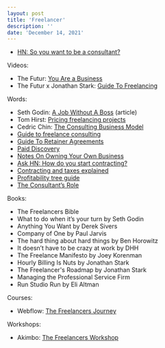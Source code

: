 ```yaml
---
layout: post
title: 'Freelancer'
description: ''
date: 'December 14, 2021'
---
```


- [HN: So you want to be a consultant?](https://news.ycombinator.com/item?id=32532505)

Videos:
- The Futur: [You Are a Business](https://thefutur.com/video/you-are-not-a-freelancer)
- The Futur x Jonathan Stark: [Guide To Freelancing](https://www.youtube.com/watch?v=9xF0kcs9lm4)

Words:
- Seth Godin: [A Job Without A Boss](https://seths.blog/2019/04/a-job-without-a-boss-2/) (article)
- Tom Hirst: [Pricing freelancing projects](https://mobile.twitter.com/tom_hirst/status/1277933730078785537)
- Cedric Chin: [The Consulting Business Model](https://commoncog.com/blog/the-consulting-business-model/)
- [Guide to freelance consulting](https://www.consulting.com/independent-consultant)
- [Guide To Retainer Agreements](https://doubleyourfreelancing.com/freelancers-guide-client-retainer-agreements/)
- [Paid Discovery](https://sakasandcompany.com/paid-discovery/)
- [Notes On Owning Your Own Business](https://www.rosshartshorn.net/stuffrossthinksabout/small_bus_blog_post/)
- [Ask HN: How do you start contracting?](https://news.ycombinator.com/item?id=29864014)
- [Contracting and taxes explained](http://www.adambourg.com/contracting/1099/us-taxes/2020/11/05/Contracting-and-taxes-explained.html)
- [Profitability tree guide](https://www.craftingcases.com/profitability-tree-guide/)
- [The Consultant’s Role](https://davidmaister.com/articles/the-consultants-role/)

Books:
- The Freelancers Bible
- What to do when it’s your turn by Seth Godin
- Anything You Want by Derek Sivers
- Company of One by Paul Jarvis
- The hard thing about hard things by Ben Horowitz
- It doesn’t have to be crazy at work by DHH
- The Freelance Manifesto by Joey Korenman
- Hourly Billing Is Nuts by Jonathan Stark
- The Freelancer's Roadmap by Jonathan Stark
- Managing the Professional Service Firm
- Run Studio Run by Eli Altman

Courses:
- Webflow: [The Freelancers Journey](https://university.webflow.com/courses/the-freelancers-journey)

Workshops:
- Akimbo: [The Freelancers Workshop](http://www.thefreelancersworkshop.com/)
